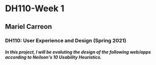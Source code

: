 # DH110-Week 1
## Mariel Carreon 
### DH110: User Experience and Design (Spring 2021)
##### In this project, I will be evaluting the design of the following web/apps according to Neilson's 10 Usability Heuristics.


